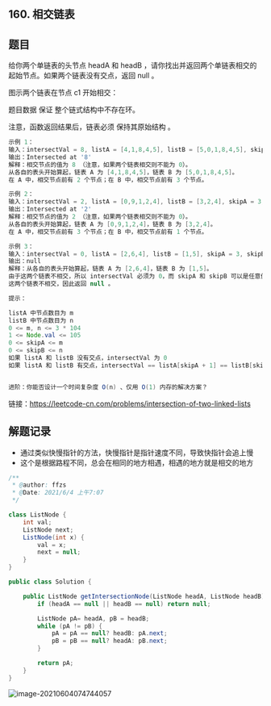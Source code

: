 ## 160. 相交链表

## 题目

给你两个单链表的头节点 headA 和 headB ，请你找出并返回两个单链表相交的起始节点。如果两个链表没有交点，返回 null 。

图示两个链表在节点 c1 开始相交：



题目数据 保证 整个链式结构中不存在环。

注意，函数返回结果后，链表必须 保持其原始结构 。

 

```java
示例 1：
输入：intersectVal = 8, listA = [4,1,8,4,5], listB = [5,0,1,8,4,5], skipA = 2, skipB = 3
输出：Intersected at '8'
解释：相交节点的值为 8 （注意，如果两个链表相交则不能为 0）。
从各自的表头开始算起，链表 A 为 [4,1,8,4,5]，链表 B 为 [5,0,1,8,4,5]。
在 A 中，相交节点前有 2 个节点；在 B 中，相交节点前有 3 个节点。

示例 2：
输入：intersectVal = 2, listA = [0,9,1,2,4], listB = [3,2,4], skipA = 3, skipB = 1
输出：Intersected at '2'
解释：相交节点的值为 2 （注意，如果两个链表相交则不能为 0）。
从各自的表头开始算起，链表 A 为 [0,9,1,2,4]，链表 B 为 [3,2,4]。
在 A 中，相交节点前有 3 个节点；在 B 中，相交节点前有 1 个节点。

示例 3：
输入：intersectVal = 0, listA = [2,6,4], listB = [1,5], skipA = 3, skipB = 2
输出：null
解释：从各自的表头开始算起，链表 A 为 [2,6,4]，链表 B 为 [1,5]。
由于这两个链表不相交，所以 intersectVal 必须为 0，而 skipA 和 skipB 可以是任意值。
这两个链表不相交，因此返回 null 。
```



```java
提示：

listA 中节点数目为 m
listB 中节点数目为 n
0 <= m, n <= 3 * 104
1 <= Node.val <= 105
0 <= skipA <= m
0 <= skipB <= n
如果 listA 和 listB 没有交点，intersectVal 为 0
如果 listA 和 listB 有交点，intersectVal == listA[skipA + 1] == listB[skipB + 1]


进阶：你能否设计一个时间复杂度 O(n) 、仅用 O(1) 内存的解决方案？
```


链接：https://leetcode-cn.com/problems/intersection-of-two-linked-lists

## 解题记录

+ 通过类似快慢指针的方法，快慢指针是指针速度不同，导致快指针会追上慢
+ 这个是根据路程不同，总会在相同的地方相遇，相遇的地方就是相交的地方



```java
/**
 * @author: ffzs
 * @Date: 2021/6/4 上午7:07
 */

class ListNode {
    int val;
    ListNode next;
    ListNode(int x) {
        val = x;
        next = null;
    }
}

public class Solution {

    public ListNode getIntersectionNode(ListNode headA, ListNode headB) {
        if (headA == null || headB == null) return null;

        ListNode pA= headA, pB = headB;
        while (pA != pB) {
            pA = pA == null? headB: pA.next;
            pB = pB == null? headA: pB.next;
        }

        return pA;
    }
}
```

![image-20210604074744057](https://gitee.com/ffzs/picture_go/raw/master/img/image-20210604074744057.png)